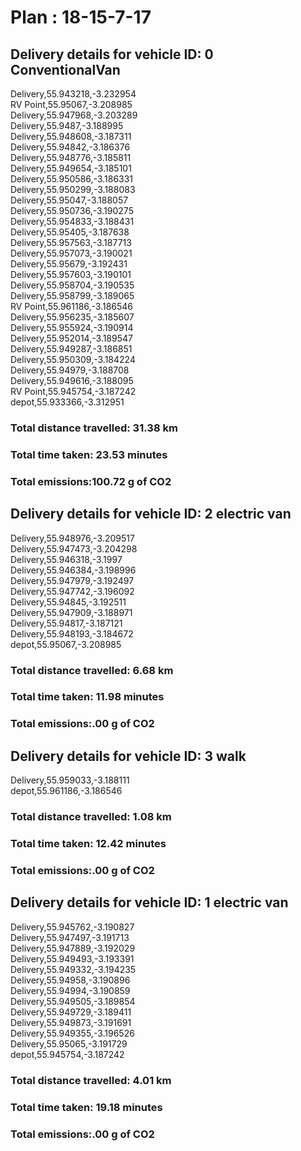 # Plan : 18-15-7-17
## Delivery details for vehicle ID: 0 ConventionalVan 
Delivery,55.943218,-3.232954<br>RV Point,55.95067,-3.208985<br>Delivery,55.947968,-3.203289<br>Delivery,55.9487,-3.188995<br>Delivery,55.948608,-3.187311<br>Delivery,55.94842,-3.186376<br>Delivery,55.948776,-3.185811<br>Delivery,55.949654,-3.185101<br>Delivery,55.950586,-3.186331<br>Delivery,55.950299,-3.188083<br>Delivery,55.95047,-3.188057<br>Delivery,55.950736,-3.190275<br>Delivery,55.954833,-3.188431<br>Delivery,55.95405,-3.187638<br>Delivery,55.957563,-3.187713<br>Delivery,55.957073,-3.190021<br>Delivery,55.95679,-3.192431<br>Delivery,55.957603,-3.190101<br>Delivery,55.958704,-3.190535<br>Delivery,55.958799,-3.189065<br>RV Point,55.961186,-3.186546<br>Delivery,55.956235,-3.185607<br>Delivery,55.955924,-3.190914<br>Delivery,55.952014,-3.189547<br>Delivery,55.949287,-3.186851<br>Delivery,55.950309,-3.184224<br>Delivery,55.94979,-3.188708<br>Delivery,55.949616,-3.188095<br>RV Point,55.945754,-3.187242<br>depot,55.933366,-3.312951<br>
### Total distance travelled: 31.38 km 
### Total time taken: 23.53 minutes 
### Total emissions:100.72 g of CO2
## Delivery details for vehicle ID: 2 electric van 
Delivery,55.948976,-3.209517<br>Delivery,55.947473,-3.204298<br>Delivery,55.946318,-3.1997<br>Delivery,55.946384,-3.198996<br>Delivery,55.947979,-3.192497<br>Delivery,55.947742,-3.196092<br>Delivery,55.94845,-3.192511<br>Delivery,55.947909,-3.188971<br>Delivery,55.94817,-3.187121<br>Delivery,55.948193,-3.184672<br>depot,55.95067,-3.208985<br>
### Total distance travelled: 6.68 km 
### Total time taken: 11.98 minutes 
### Total emissions:.00 g of CO2
## Delivery details for vehicle ID: 3 walk 
Delivery,55.959033,-3.188111<br>depot,55.961186,-3.186546<br>
### Total distance travelled: 1.08 km 
### Total time taken: 12.42 minutes 
### Total emissions:.00 g of CO2
## Delivery details for vehicle ID: 1 electric van 
Delivery,55.945762,-3.190827<br>Delivery,55.947497,-3.191713<br>Delivery,55.947889,-3.192029<br>Delivery,55.949493,-3.193391<br>Delivery,55.949332,-3.194235<br>Delivery,55.94958,-3.190896<br>Delivery,55.94994,-3.190859<br>Delivery,55.949505,-3.189854<br>Delivery,55.949729,-3.189411<br>Delivery,55.949873,-3.191691<br>Delivery,55.949355,-3.196526<br>Delivery,55.95065,-3.191729<br>depot,55.945754,-3.187242<br>
### Total distance travelled: 4.01 km 
### Total time taken: 19.18 minutes 
### Total emissions:.00 g of CO2
